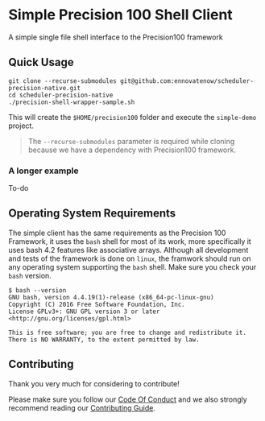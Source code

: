 # Simple Precision 100 Shell Client
A simple single file shell interface to the Precision100 framework

## Quick Usage
```
git clone --recurse-submodules git@github.com:ennovatenow/scheduler-precision-native.git
cd scheduler-precision-native
./precision-shell-wrapper-sample.sh
```

This will create the `$HOME/precision100` folder and execute the `simple-demo` project.

> The `--recurse-submodules` parameter is required while cloning because we have a dependency with Precision100 framework.

### A longer example
To-do

## Operating System Requirements
The simple client has the same requirements as the Precision 100 Framework, it uses the `bash` shell for most of its work, more specifically it uses bash 4.2 features like associative arrays. Although all development and tests of the framework is done on `linux`, the framwork should run on any operating system supporting the `bash` shell.
Make sure you check your `bash` version.

```
$ bash --version
GNU bash, version 4.4.19(1)-release (x86_64-pc-linux-gnu)
Copyright (C) 2016 Free Software Foundation, Inc.
License GPLv3+: GNU GPL version 3 or later <http://gnu.org/licenses/gpl.html>

This is free software; you are free to change and redistribute it.
There is NO WARRANTY, to the extent permitted by law.
```

## Contributing
Thank you very much for considering to contribute!

Please make sure you follow our [Code Of Conduct](CODE_OF_CONDUCT.md) and we also strongly recommend reading our [Contributing Guide](CONTRIBUTING.md).


